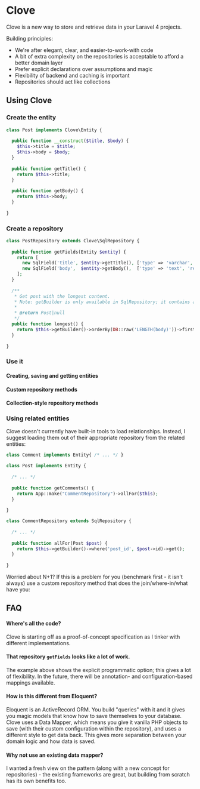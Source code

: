 # Clove

Clove is a new way to store and retrieve data in your Laravel 4 projects.

Building principles:
* We're after elegant, clear, and easier-to-work-with code
* A bit of extra complexity on the repositories is acceptable to afford a better domain layer
* Prefer explicit declarations over assumptions and magic
* Flexibility of backend and caching is important
* Repositories should act like collections

## Using Clove

### Create the entity

```php
class Post implements Clove\Entity {
  
  public function __construct($title, $body) {
    $this->title = $title;
    $this->body = $body;
  }
  
  public function getTitle() {
    return $this->title;
  }
  
  public function getBody() {
    return $this->body;
  }
  
}
```

### Create a repository

```php
class PostRepository extends Clove\SqlRepository {
  
  public function getFields(Entity $entity) {
    return [
      new SqlField('title', $entity->getTitle(), ['type' => 'varchar', 'length' => 200, 'required' => true]),
      new SqlField('body',  $entity->getBody(),  ['type' => 'text', 'required' => true]),
    ];
  }
  
  /**
   * Get post with the longest content.
   * Note: getBuilder is only available in SqlRepository; it contains a laravel query builder instance.
   *
   * @return Post|null
   */
  public function longest() {
    return $this->getBuilder()->orderBy(DB::raw('LENGTH(body)'))->first();
  }
  
}
```

### Use it

#### Creating, saving and getting entities

#### Custom repository methods

#### Collection-style repository methods

### Using related entities

Clove doesn't currently have built-in tools to load relationships. Instead, I suggest loading them out of their appropriate repository from the related entities:

```php
class Comment implements Entity{ /* ... */ }

class Post implements Entity {
  
  /* ... */
  
  public function getComments() {
    return App::make("CommentRepository")->allFor($this);
  }
  
}

class CommentRepository extends SqlRepository {
  
  /* ... */
  
  public function allFor(Post $post) {
    return $this->getBuilder()->where('post_id', $post->id)->get();
  }
  
}
```

Worried about N+1? If this is a problem for you (benchmark first - it isn't always) use a custom repository method that does the join/where-in/what have you:

## FAQ

#### Where's all the code?
Clove is starting off as a proof-of-concept specification as I tinker with different implementations.

#### That repository `getFields` looks like a lot of work.
The example above shows the explicit programmatic option; this gives a lot of flexibility. In the future, there will be annotation- and configuration-based mappings available.

#### How is this different from Eloquent?
Eloquent is an ActiveRecord ORM. You build "queries" with it and it gives you magic models that know how to save themselves to your database. Clove uses a Data Mapper, which means you give it vanilla PHP objects to save (with their custom configuration within the repository), and uses a different style to get data back. This gives more separation between your domain logic and how data is saved.

#### Why not use an existing data mapper?
I wanted a fresh view on the pattern (along with a new concept for repositories) - the existing frameworks are great, but building from scratch has its own benefits too.
